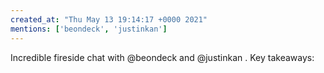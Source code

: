 ```yaml
---
created_at: "Thu May 13 19:14:17 +0000 2021"
mentions: ['beondeck', 'justinkan']
---
```


Incredible fireside chat with @beondeck and @justinkan . Key takeaways: